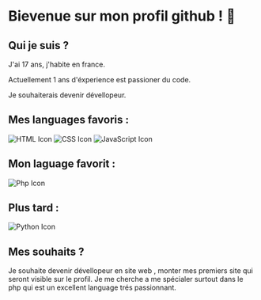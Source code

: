 # Bievenue sur mon profil github ! 🖖

## Qui je suis ?
J'ai 17 ans, j'habite en france.

Actuellement 1 ans d'éxperience est passioner du code.

Je souhaiterais devenir dévellopeur.

## Mes languages favoris :
![HTML Icon](https://img.icons8.com/color/60/html-5--v1.png)
![CSS Icon](https://img.icons8.com/color/60/css3.png)
![JavaScript Icon](https://img.icons8.com/color/60/javascript--v1.png)

## Mon laguage favorit :
![Php Icon](https://www.php.net/images/logos/new-php-logo.png)

## Plus tard :
![Python Icon](https://img.icons8.com/color/60/python--v1.png)  

## Mes souhaits ?
Je souhaite devenir dévellopeur en site web , monter mes premiers site qui seront visible sur le profil. 
Je me cherche a me spécialer surtout dans le php qui est un excellent language trés passionnant.

